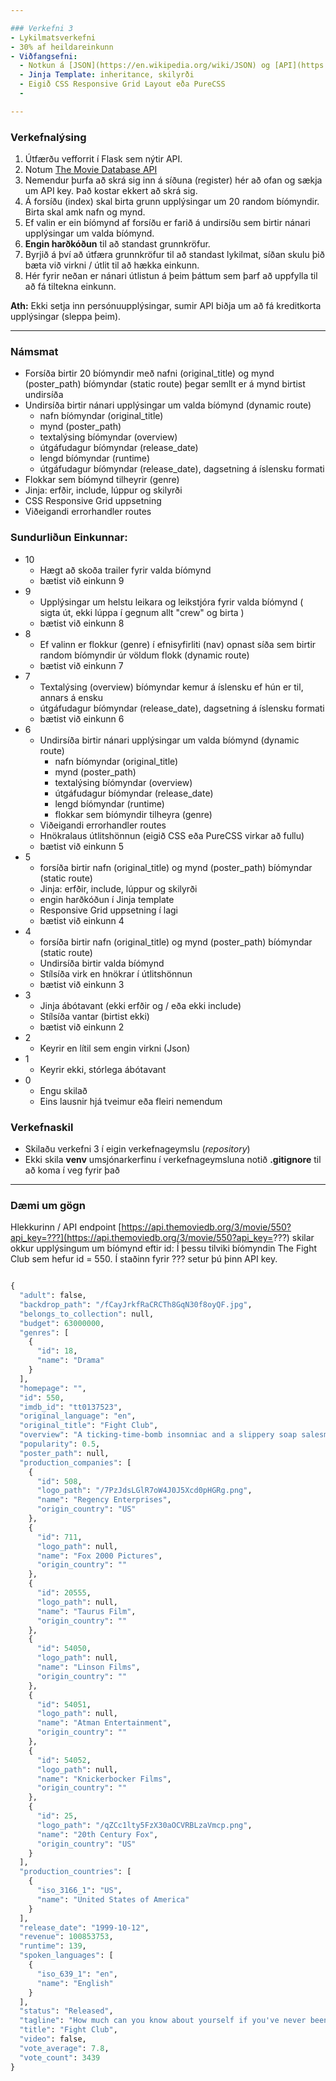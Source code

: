 ```yaml
---

### Verkefni 3
- Lykilmatsverkefni
- 30% af heildareinkunn
- Viðfangsefni:
  - Notkun á [JSON](https://en.wikipedia.org/wiki/JSON) og [API](https://en.wikipedia.org/wiki/API_key)
  - Jinja Template: inheritance, skilyrði
  - Eigið CSS Responsive Grid Layout eða PureCSS 
  - 

---
```


### Verkefnalýsing
 
1. Útfærðu vefforrit í Flask sem nýtir API.
1. Notum [The Movie Database API](https://developers.themoviedb.org/3/getting-started/introduction)  
1. Nemendur þurfa að skrá sig inn á síðuna (register) hér að ofan og sækja um API key.  Það kostar ekkert að skrá sig.
1. Á forsíðu (index) skal birta grunn upplýsingar um 20 random bíómyndir.  Birta skal amk nafn og mynd.
1. Ef valin er ein bíómynd af forsíðu er farið á undirsíðu sem birtir nánari upplýsingar um valda bíómynd.
1. **Engin harðkóðun** til að standast grunnkröfur.
1. Byrjið á því að útfæra grunnkröfur til að standast lykilmat, síðan skulu þið bæta við virkni / útlit til að hækka einkunn.
1. Hér fyrir neðan er nánari útlistun á þeim þáttum sem þarf að uppfylla til að fá tiltekna einkunn.


**Ath:** Ekki setja inn persónuupplýsingar, sumir API biðja um að fá kreditkorta upplýsingar (sleppa þeim).<br>

---
### Námsmat

- Forsíða birtir 20 bíómyndir með nafni (original_title) og mynd (poster_path) bíómyndar (static route) þegar semllt er á mynd birtist undirsíða
- Undirsíða birtir nánari upplýsingar um valda bíómynd (dynamic route)
    - nafn bíómyndar (original_title)
    - mynd (poster_path)
    - textalýsing bíómyndar (overview)
    - útgáfudagur bíómyndar (release_date)
    - lengd bíómyndar (runtime)
    - útgáfudagur bíómyndar (release_date), dagsetning á íslensku formati
 - Flokkar sem bíómynd tilheyrir (genre)
 - Jinja: erfðir, include, lúppur og skilyrði
 - CSS Responsive Grid uppsetning
 - Viðeigandi errorhandler routes    

### Sundurliðun Einkunnar:

- 10
  - Hægt að skoða trailer fyrir valda bíómynd 
  - bætist við einkunn 9
- 9
  - Upplýsingar um helstu leikara og leikstjóra fyrir valda bíómynd ( sigta út, ekki lúppa í gegnum allt "crew" og birta )
  - bætist við einkunn 8
- 8
  - Ef valinn er flokkur (genre) í efnisyfirliti (nav) opnast síða sem birtir random bíómyndir úr völdum flokk (dynamic route)
  - bætist við einkunn 7 
- 7
  - Textalýsing (overview) bíómyndar kemur á íslensku ef hún er til, annars á ensku
  - útgáfudagur bíómyndar (release_date), dagsetning á íslensku formati
  - bætist við einkunn 6
- 6
  - Undirsíða birtir nánari upplýsingar um valda bíómynd (dynamic route)
    - nafn bíómyndar (original_title)
    - mynd (poster_path)
    - textalýsing bíómyndar (overview)
    - útgáfudagur bíómyndar (release_date)
    - lengd bíómyndar (runtime)
    - flokkar sem bíómyndir tilheyra (genre)
  - Viðeigandi errorhandler routes  
  - Hnökralaus útlitshönnun (eigið CSS eða PureCSS virkar að fullu)  
  - bætist við einkunn 5
- 5
  - forsíða birtir nafn (original_title) og mynd (poster_path) bíómyndar (static route)
  - Jinja: erfðir, include, lúppur og skilyrði
  - engin harðkóðun í Jinja template
  - Responsive Grid uppsetning í lagi
  - bætist við einkunn 4
- 4
  - forsíða birtir nafn (original_title) og mynd (poster_path) bíómyndar (static route)
  - Undirsíða birtir valda bíómynd
  - Stílsíða virk en hnökrar í útlitshönnun 
  - bætist við einkunn 3
- 3   
  - Jinja ábótavant (ekki erfðir og / eða  ekki include)
  - Stílsíða vantar (birtist ekki)
  - bætist við einkunn 2 
- 2
  - Keyrir en lítil sem engin virkni (Json)
- 1
  - Keyrir ekki, stórlega ábótavant
- 0
  - Engu skilað
  - Eins lausnir hjá tveimur eða fleiri nemendum


### Verkefnaskil

- Skilaðu verkefni 3 í eigin verkefnageymslu (_repository_) 
- Ekki skila **venv** umsjónarkerfinu í verkefnageymsluna notið  **.gitignore** til að koma í veg fyrir það

---

### Dæmi um gögn
Hlekkurinn / API endpoint [https://api.themoviedb.org/3/movie/550?api_key=???](https://api.themoviedb.org/3/movie/550?api_key=???) skilar okkur upplýsingum um bíómynd eftir id:  Í þessu tilviki bíómyndin The Fight Club sem hefur id = 550.  Í staðinn fyrir ??? setur þú þinn API key.
```python

{
  "adult": false,
  "backdrop_path": "/fCayJrkfRaCRCTh8GqN30f8oyQF.jpg",
  "belongs_to_collection": null,
  "budget": 63000000,
  "genres": [
    {
      "id": 18,
      "name": "Drama"
    }
  ],
  "homepage": "",
  "id": 550,
  "imdb_id": "tt0137523",
  "original_language": "en",
  "original_title": "Fight Club",
  "overview": "A ticking-time-bomb insomniac and a slippery soap salesman channel primal male aggression into a shocking new form of therapy. Their concept catches on, with underground \"fight clubs\" forming in every town, until an eccentric gets in the way and ignites an out-of-control spiral toward oblivion.",
  "popularity": 0.5,
  "poster_path": null,
  "production_companies": [
    {
      "id": 508,
      "logo_path": "/7PzJdsLGlR7oW4J0J5Xcd0pHGRg.png",
      "name": "Regency Enterprises",
      "origin_country": "US"
    },
    {
      "id": 711,
      "logo_path": null,
      "name": "Fox 2000 Pictures",
      "origin_country": ""
    },
    {
      "id": 20555,
      "logo_path": null,
      "name": "Taurus Film",
      "origin_country": ""
    },
    {
      "id": 54050,
      "logo_path": null,
      "name": "Linson Films",
      "origin_country": ""
    },
    {
      "id": 54051,
      "logo_path": null,
      "name": "Atman Entertainment",
      "origin_country": ""
    },
    {
      "id": 54052,
      "logo_path": null,
      "name": "Knickerbocker Films",
      "origin_country": ""
    },
    {
      "id": 25,
      "logo_path": "/qZCc1lty5FzX30aOCVRBLzaVmcp.png",
      "name": "20th Century Fox",
      "origin_country": "US"
    }
  ],
  "production_countries": [
    {
      "iso_3166_1": "US",
      "name": "United States of America"
    }
  ],
  "release_date": "1999-10-12",
  "revenue": 100853753,
  "runtime": 139,
  "spoken_languages": [
    {
      "iso_639_1": "en",
      "name": "English"
    }
  ],
  "status": "Released",
  "tagline": "How much can you know about yourself if you've never been in a fight?",
  "title": "Fight Club",
  "video": false,
  "vote_average": 7.8,
  "vote_count": 3439
}
```
